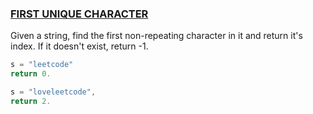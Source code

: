 ### [FIRST UNIQUE CHARACTER](https://github.com/gnaneswar0907/Algorithms/blob/master/30DayMayLeetCode/Day_3/FirstUniqueCharacter.java)

Given a string, find the first non-repeating character in it and return it's index. If it doesn't exist, return -1.

```java
s = "leetcode"
return 0.

s = "loveleetcode",
return 2.
```
